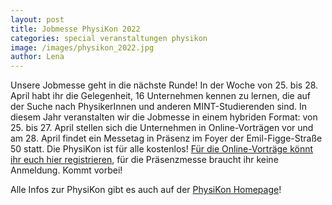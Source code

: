 ```yaml
---
layout: post
title: Jobmesse PhysiKon 2022
categories: special veranstaltungen physikon
image: /images/physikon_2022.jpg
author: Lena
---
```

Unsere Jobmesse geht in die nächste Runde!
In der Woche von 25. bis 28. April habt ihr die Gelegenheit, 16 Unternehmen kennen zu lernen, die auf der Suche nach PhysikerInnen und anderen MINT-Studierenden sind.
In diesem Jahr veranstalten wir die Jobmesse in einem hybriden Format: von 25. bis 27. April stellen sich die Unternehmen in Online-Vorträgen vor und am 28. April findet ein Messetag in Präsenz im Foyer der Emil-Figge-Straße 50 statt.
Die PhysiKon ist für alle kostenlos!
[Für die Online-Vorträge könnt ihr euch hier registrieren](https://tu-dortmund.zoom.us/meeting/register/tJcrduyrqjsvGNY2hORq-oBAoQMhVFmooIjU), für die Präsenzmesse braucht ihr keine Anmeldung. Kommt vorbei!

Alle Infos zur PhysiKon gibt es auch auf der [PhysiKon Homepage](https://physikon.pep-dortmund.org)!